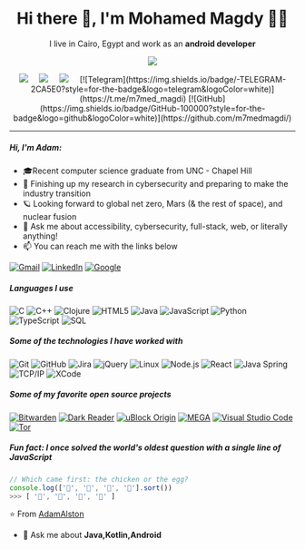 <h1 align='center'> Hi there 👋, I'm Mohamed Magdy  👩‍💻 </h1>

<p align='center'>
  I live in Cairo, Egypt and work as an <b>android developer</b> 
</p>

<p align='center'>
  <a href="#"><img src="https://visitor-badge.glitch.me/badge?page_id=m7medmagdi.m7medmagdi??style=for-the-badge&logo=appveyor"></a>
</p>


<p align='center'>
  <a href="https://twitter.com/M7medMagdi"><img src="https://img.shields.io/badge/twitter-%231DA1F2.svg?&style=for-the-badge&logo=twitter&logoColor=white" /></a>&nbsp;&nbsp;&nbsp;&nbsp;
  <a href="https://www.linkedin.com/in/mohamed-magdy-014ba0216/"><img src="https://img.shields.io/badge/linkedin-%230077B5.svg?&style=for-the-badge&logo=linkedin&logoColor=white" /></a>&nbsp;&nbsp;&nbsp;&nbsp;
  <a href="mailto:m7med.magdi@gmail.com?subject=Help from Github"><img src="https://img.shields.io/badge/gmail-%23D14836.svg?&style=for-the-badge&logo=gmail&logoColor=white" /></a>&nbsp;&nbsp;&nbsp;&nbsp;
[![Telegram](https://img.shields.io/badge/-TELEGRAM-2CA5E0?style=for-the-badge&logo=telegram&logoColor=white)](https://t.me/m7med_magdi)
  [![GitHub](https://img.shields.io/badge/GitHub-100000?style=for-the-badge&logo=github&logoColor=white)](https://github.com/m7medmagdi/)


</p>

<hr>

##### Hi, I'm Adam:

- 🎓Recent computer science graduate from UNC - Chapel Hill
- :test_tube: Finishing up my research in cybersecurity and preparing to make the industry transition
- 🪐 Looking forward to global net zero, Mars (& the rest of space), and nuclear fusion
- :speech_balloon: Ask me about accessibility, cybersecurity, full-stack, web, or literally anything!
- :mailbox: You can reach me with the links below

[![Gmail](https://img.shields.io/badge/-GMAIL-D14836?style=for-the-badge&logo=gmail&logoColor=white)](mailto:m7med.magdi@gmail.com)
[![LinkedIn](https://img.shields.io/badge/-LINKEDIN-0077B5?style=for-the-badge&logo=linkedin&logoColor=white)](https://www.linkedin.com/in/mohamed-magdy-014ba0216/)
[![Google](https://img.shields.io/badge/-ADAMALSTON.COM-000000?style=for-the-badge&logo=react&logoColor=white)](https://www.google.com/)

##### Languages I use

![C](https://img.shields.io/badge/-C-000000?style=flat&logo=c)
![C++](https://img.shields.io/badge/-C++-000000?style=flat&logo=c%2B%2B)
![Clojure](https://img.shields.io/badge/-Clojure-000000?style=flat&logo=clojure)
![HTML5](https://img.shields.io/badge/-HTML5-000000?style=flat&logo=html5)
![Java](https://img.shields.io/badge/-Java-000000?style=flat&logo=java)
![JavaScript](https://img.shields.io/badge/-JavaScript-000000?style=flat&logo=javascript)
![Python](https://img.shields.io/badge/-Python-000000?style=flat&logo=python)
![TypeScript](https://img.shields.io/badge/-TypeScript-000000?style=flat&logo=typescript)
![SQL](https://img.shields.io/badge/-SQL-000000?style=flat&logo=postgresql)

##### Some of the technologies I have worked with

![Git](https://img.shields.io/badge/-Git-222222?style=flat&logo=git&logoColor=F05032)
![GitHub](https://img.shields.io/badge/-GitHub-222222?style=flat&logo=github&logoColor=181717)
![Jira](https://img.shields.io/badge/-Jira-222222?style=flat&logo=jira-software&logoColor=white&logoColor=0052CC)
![jQuery](https://img.shields.io/badge/-jQuery-222222?style=flat&logo=jQuery&logoColor=0769AD)
![Linux](https://img.shields.io/badge/-Linux-222222?style=flat&logo=linux&logoColor=FCC624)
![Node.js](https://img.shields.io/badge/-Node.js-222222?style=flat&logo=node.js&logoColor=339933)
![React](https://img.shields.io/badge/-React-222222?style=flat&logo=React&logoColor=61DAFB)
![Java Spring](https://img.shields.io/badge/-Spring-222222?style=flat&logo=spring&logoColor=6DB33F)
![TCP/IP](https://img.shields.io/badge/-TCP/IP-222222?style=flat&logo=cisco&logoColor=white)
![XCode](https://img.shields.io/badge/-XCode-222222?style=flat&logo=XCode&logoColor=1575F9)

##### Some of my favorite open source projects

[![Bitwarden](https://img.shields.io/badge/-Bitwarden-444444?style=flat&logo=bitwarden&logoColor=175DDC)](https://github.com/bitwarden)
[![Dark Reader](https://img.shields.io/badge/-Dark&#32;Reader-444444?style=flat&logo=Dark-Reader&logoColor=2f7485)](https://github.com/darkreader/darkreader)
[![uBlock Origin](https://img.shields.io/badge/-uBlock&#32;Origin-444444?style=flat&logo=UBlock-Origin&logoColor=800000)](https://github.com/gorhill/uBlock)
[![MEGA](https://img.shields.io/badge/-MEGA-444444?style=flat&logo=mega&logoColor=D9272E)](ttps://github.com/meganz/)
[![Visual Studio Code](https://img.shields.io/badge/-VSCode-444444?style=flat&logo=visual-studio-code&logoColor=007ACC)](https://github.com/microsoft/vscode)
[![Tor](https://img.shields.io/badge/-Tor-444444?style=flat&logo=tor&logoColor=7E4798)](https://www.torproject.org/)

##### Fun fact: I once solved the world's oldest question with a single line of JavaScript
<!-- wi*quL3fcV -->

```javascript
// Which came first: the chicken or the egg?
console.log(['🥚', '🐣', '🐥', '🐔'].sort())
>>> [ '🐔', '🐣', '🐥', '🥚' ]
```

⭐️ From [AdamAlston](https://github.com/adamalston)
<br>


- 💬 Ask me about **Java,Kotlin,Android**

